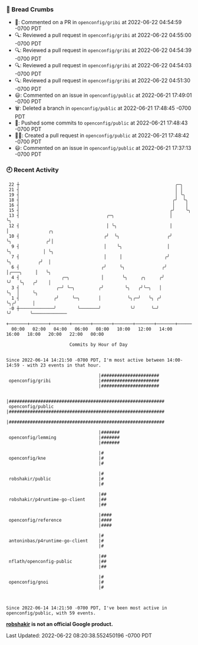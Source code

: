 ### 🍞 Bread Crumbs

 * 💬: Commented on a PR in  `openconfig/gribi` at 2022-06-22 04:54:59 -0700 PDT
 * 🔍: Reviewed a pull request in  `openconfig/gribi` at 2022-06-22 04:55:00 -0700 PDT
 * 🔍: Reviewed a pull request in  `openconfig/gribi` at 2022-06-22 04:54:39 -0700 PDT
 * 🔍: Reviewed a pull request in  `openconfig/gribi` at 2022-06-22 04:54:03 -0700 PDT
 * 🔍: Reviewed a pull request in  `openconfig/gribi` at 2022-06-22 04:51:30 -0700 PDT
 * 😃: Commented on an issue in `openconfig/public` at 2022-06-21 17:49:01 -0700 PDT
 * 🗑: Deleted a branch in `openconfig/public` at 2022-06-21 17:48:45 -0700 PDT
 * 🚢: Pushed some commits to `openconfig/public` at 2022-06-21 17:48:43 -0700 PDT
 * ✍🏼: Created a pull request in `openconfig/public` at 2022-06-21 17:48:42 -0700 PDT
 * 😃: Commented on an issue in `openconfig/public` at 2022-06-21 17:37:13 -0700 PDT

### 🕘 Recent Activity
```
 22 ┼                                                           ╭─╮
 21 ┤                                                           │ │
 19 ┤                                                           │ ╰╮
 18 ┤                                                          ╭╯  ╰╮
 16 ┤                                                          │    │
 15 ┤                                                         ╭╯    ╰╮
 13 ┤                                 ╭─╮                     │      ╰╮
 12 ┤                                 │ ╰╮                    │       │               ╭╮
 10 ┤                                ╭╯  ╰╮                  ╭╯       ╰╮             ╭╯│
  9 ┤                                │    ╰╮                 │         ╰╮            │ ╰╮
  7 ┤                                │     │                ╭╯          ╰╮          ╭╯  │
  6 ┤                               ╭╯     ╰╮              ╭╯            │╭───╮     │   ╰╮
  4 ┤                ╭─╮            │       ╰╮     ╭╮     ╭╯             ╰╯   ╰╮   ╭╯    │
  3 ┤              ╭─╯ ╰─╮         ╭╯        ╰╮   ╭╯╰─╮   │                    ╰╮  │     ╰╮
  1 ┤             ╭╯     ╰─╮       │          ╰╮╭─╯   ╰╮ ╭╯                     ╰╮╭╯      │
 -0 ┼─────────────╯        ╰───────╯           ╰╯      ╰─╯                       ╰╯       ╰─────────────
    +───────+───────+───────+───────+───────+───────+───────+───────+───────+───────+───────+───────+────
  00:00   02:00   04:00   06:00   08:00   10:00   12:00   14:00   16:00   18:00   20:00   22:00   00:00   

						Commits by Hour of Day


Since 2022-06-14 14:21:50 -0700 PDT, I'm most active between 14:00-14:59 - with 23 events in that hour.

```



```
                                   |######################
 openconfig/gribi                  |######################
                                   |######################

                                   |###########################################################
 openconfig/public                 |###########################################################
                                   |###########################################################

                                   |#######
 openconfig/lemming                |#######
                                   |#######

                                   |#
 openconfig/kne                    |#
                                   |#

                                   |#
 robshakir/public                  |#
                                   |#

                                   |##
 robshakir/p4runtime-go-client     |##
                                   |##

                                   |####
 openconfig/reference              |####
                                   |####

                                   |#
 antoninbas/p4runtime-go-client    |#
                                   |#

                                   |##
 nflath/openconfig-public          |##
                                   |##

                                   |#
 openconfig/gnoi                   |#
                                   |#



Since 2022-06-14 14:21:50 -0700 PDT, I've been most active in openconfig/public, with 59 events.

```
**[robshakir](mailto:robjs@google.com) is not an official Google product.**  


Last Updated: 2022-06-22 08:20:38.552450196 -0700 PDT
